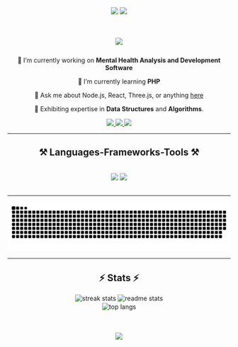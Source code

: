 <div align="center">
      <img src="https://i.giphy.com/media/v1.Y2lkPTc5MGI3NjExZjcxc20yanh4NnN6N3I1bWR1eWYwaHlqcTBxajBoMXc0bGZ2c3loeiZlcD12MV9pbnRlcm5hbF9naWZfYnlfaWQmY3Q9Zw/h2LCfvk3XBlQxKyKWY/giphy.gif" width="270px" />
      <img src="https://media.giphy.com/media/xT9IgzoKnwFNmISR8I/giphy.gif" width="300px" />
</div>

<h1 align="center">
    <img src="https://readme-typing-svg.herokuapp.com/?font=Righteous&size=35&center=true&vCenter=true&width=500&height=70&duration=4000&color=FF5733&lines=Hi+There!+👋;+I'm+Safkat+Khan;" />
</h1>

<div align="center">
 
 🔭 I’m currently working on **Mental Health Analysis and Development Software**
 
 🌱 I’m currently learning **PHP**

 💬 Ask me about Node.js, React, Three.js, or anything [here](https://github.com/Safkat-Khan/Safkat-Khan/issues)

 🚀 Exhibiting expertise in **Data Structures** and **Algorithms**.

</div>

<div align="center"> 
  <a href="mailto:**************">
    <img src="https://img.shields.io/badge/Gmail-FF5733?style=for-the-badge&logo=gmail&logoColor=white" />
  </a>
  <a href="https://www.linkedin.com/in/0xsafkat20/" target="_blank">
    <img src="https://img.shields.io/badge/LinkedIn-0077B5?style=for-the-badge&logo=linkedin&logoColor=white" target="_blank" />
  </a>
  <a href="https://safkat-khan.surge.sh/" target="_blank">
     <img src="https://img.shields.io/badge/Portfolio-FF5722?style=for-the-badge&logo=todoist&logoColor=white" target="_blank" /> 
  </a>
</div>

<hr/>

<h2 align="center">⚒️ Languages-Frameworks-Tools ⚒️</h2>
<br/>
<div align="center">
    <img src="https://skillicons.dev/icons?i=react,bootstrap,html,css,vscode,github,figma,tailwind,git,vite" />
    <img src="https://skillicons.dev/icons?i=nodejs,c,cpp,java,python,javascript,typescript,express,firebase,mongodb,nextjs,mysql,threejs" /><br>
</div>

<br/>
<hr/>

![snake gif](https://github.com/Safkat-Khan/Safkat-Khan/blob/output/github-contribution-grid-snake.svg)

<hr/>
<h2 align="center">⚡ Stats ⚡</h2>
<be>

<div align=center>
    <img width="390" src="https://github-readme-streak-stats.herokuapp.com/?user=0xSafkat20&theme=github_dark&border_radius=10" alt="streak stats"/>
    <img width="390" src="https://github-readme-stats.vercel.app/api?username=0xSafkat20&count_private=true&show_icons=true&theme=github_dark&border_radius=10" alt="readme stats" />

  <br/>
<img width="325" align="center" src="https://github-readme-stats.vercel.app/api/top-langs/?username=0xSafkat20&hide=html&langs_count=8&layout=compact&theme=github_dark&border_radius=10&size_weight=0.5&count_weight=0.5&exclude_repo=github-readme-stats" alt="top langs" />
</div>

<h1 align="center">
    <img src="https://readme-typing-svg.herokuapp.com/?font=Righteous&size=35&center=true&vCenter=true&width=500&height=70&duration=4000&color=FF5733&lines=Thanks+for+visiting+✌️;" />
</h1>
